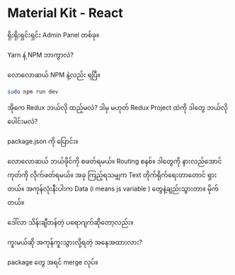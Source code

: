 # Material Kit - React

ရိုးရိုးရှင်းရှင်း Admin Panel တစ်ခု။

Yarn နဲ့ NPM ဘာကွာလဲ?

လောလောဆယ် NPM နဲ့လည်း ရပြီ။

```bash
sudo npm run dev
```

အိုကေ Redux ဘယ်လို ထည့်မလဲ?
ဒါမှ မဟုတ် Redux Project ထဲကို ဒါတွေ ဘယ်လိုပေါင်းမလဲ?

package.json ကို ပြောင်း။

လောလောဆယ် ဘယ်ဖိုင်ကို စဖတ်ရမယ်။
Routing စနစ်။
ဒါတွေကို နားလည်အောင် ကုတ်ကို လိုက်ဖတ်ရမယ်။
အခု ကြည့်ရသမျှက Text တိုက်ရိုက်ရေးတာတောင် ရှားတယ်။
အကုန်လုံးနီးပါးက Data (i means js variable ) တွေနဲ့ချည်းသွားတာ။
မိုက်တယ်။

ဒေါ်လာ သိန်းချီတန်တဲ့ ပရောဂျက်ဆိုတော့လည်း။

ကူးမယ်ဆို အကုန်ကူးသွားလို့ရတဲ့ အနေအထားလား?

package တွေ အရင် merge လုပ်။
